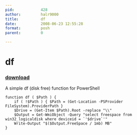 ```yaml
---
pid:            428
author:         halr9000
title:          df
date:           2008-06-23 12:55:28
format:         posh
parent:         0

---
```


# df

### [download](//scripts/428.ps1)

A simple df (disk free) function for PowerShell

```posh
function df ( $Path ) {
	if ( !$Path ) { $Path = (Get-Location -PSProvider FileSystem).ProviderPath }
	$Drive = (Get-Item $Path).Root -replace "\\"
	$Output = Get-WmiObject -Query "select freespace from win32_logicaldisk where deviceid = `'$drive`'"
	Write-Output "$($Output.FreeSpace / 1mb) MB"
}
```
